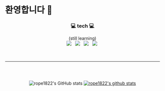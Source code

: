 ### <h1>환영합니다 👋</h1>

<!--
**rope1822/rope1822** is a ✨ _special_ ✨ repository because its `README.md` (this file) appears on your GitHub profile.

Here are some ideas to get you started:

- 🔭 I’m currently working on ...
- 🌱 I’m currently learning ...
- 👯 I’m looking to collaborate on ...
- 🤔 I’m looking for help with ...
- 💬 Ask me about ...
- 📫 How to reach me: ...
- 😄 Pronouns: ...
- ⚡ Fun fact: ...
-->

<div align="center">
        
<h3>💻 tech 💻</h3>
<div>
        (still learning)
    </br>
<img src="https://img.shields.io/badge/HTML5-E34F26?style=flat-square&logo=HTML5&logoColor=white"/></a> &nbsp
<img src="https://img.shields.io/badge/CSS3-1572B6?style=flat-square&logo=CSS3&logoColor=white"/></a> &nbsp
<img src="https://img.shields.io/badge/JavaScript-F7DF1E?style=flat-square&logo=JavaScript&logoColor=white"/></a> &nbsp
<img src="https://img.shields.io/badge/Java-007396?style=flat-square&logo=Java&logoColor=white"/></a>&nbsp;
<br>

</div>
<br><br>
<hr>
<br><br>
 
![rope1822's GitHub stats](https://github-readme-stats.vercel.app/api?username=rope1822&theme=radical&show_icons=true)
[![rope1822's github stats](https://github-readme-stats.vercel.app/api/top-langs/?username=rope1822&show_icons=true&hide_border=true&title_color=004386&icon_color=004386&layout=compact)](https://github.com/rope1822)
